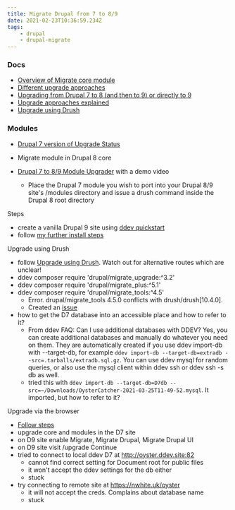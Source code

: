 ```yaml
---
title: Migrate Drupal from 7 to 8/9
date: 2021-02-23T10:36:59.234Z
tags:
    - drupal
    - drupal-migrate
---
```


### Docs

-   [Overview of Migrate core module](https://www.drupal.org/docs/drupal-apis/migrate-api/migrate-api-overview)
-   [Different upgrade approaches](https://www.drupal.org/docs/upgrading-drupal)
-   [Upgrading from Drupal 7 to 8 (and then to 9) or directly to 9](https://www.drupal.org/docs/understanding-drupal/drupal-9-release-date-and-what-it-means/what-happens-to-drupal-7-now-that)
-   [Upgrade approaches explained](https://www.drupal.org/docs/upgrading-drupal/choosing-the-upgrade-approach)
-   [Upgrade using Drush](https://www.drupal.org/docs/upgrading-drupal/upgrade-using-drush)

### Modules

-   [Drupal 7 version of Upgrade Status](https://www.drupal.org/project/upgrade_status)
-   Migrate module in Drupal 8 core
-   [Drupal 7 to 8/9 Module Upgrader](https://www.drupal.org/project/drupalmoduleupgrader) with a demo video

    -   Place the Drupal 7 module you wish to port into your Drupal 8/9 site's /modules directory and issue a drush command inside the Drupal 8 root directory

Steps

-   create a vanilla Drupal 9 site using [ddev quickstart](https://ddev.readthedocs.io/en/stable/users/cli-usage/#drupal-9-quickstart)
-   follow [my further install steps](https://upbeat-bhaskara-6b8219.netlify.app/pages/pa-d9/)

Upgrade using Drush

-   follow [Upgrade using Drush](https://www.drupal.org/docs/upgrading-drupal/upgrade-using-drush). Watch out for alternative routes which are unclear!
-   ddev composer require 'drupal/migrate_upgrade:^3.2'
-   ddev composer require 'drupal/migrate_plus:^5.1'
-   ddev composer require 'drupal/migrate_tools:^4.5'
    -   Error. drupal/migrate_tools 4.5.0 conflicts with drush/drush[10.4.0].
    -   Created an [issue](https://gitlab.com/drupalspoons/migrate_tools/-/issues/125)
-   how to get the D7 database into an accessible place and how to refer to it?
    -   From ddev FAQ: Can I use additional databases with DDEV? Yes, you can create additional databases and manually do whatever you need on them. They are automatically created if you use ddev import-db with --target-db, for example `ddev import-db --target-db=extradb --src=.tarballs/extradb.sql.gz`. You can use ddev mysql for random queries, or also use the mysql client within ddev ssh or ddev ssh -s db as well.
    -   tried this with `ddev import-db --target-db=D7db --src=~/Downloads/OysterCatcher-2021-03-25T11-49-52.mysql`. It imported, but how to refer to it?

Upgrade via the browser

-   [Follow steps](https://www.drupal.org/docs/upgrading-drupal/upgrade-using-web-browser)
-   upgrade core and modules in the D7 site
-   on D9 site enable Migrate, Migrate Drupal, Migrate Drupal UI
-   on D9 site visit /upgrade Continue
-   tried to connect to local ddev D7 at http://oyster.ddev.site:82
    -   cannot find correct setting for Document root for public files
    -   it won't accept the ddev settings for the db either
    -   stuck
-   try connecting to remote site at https://nwhite.uk/oyster
    -   it will not accept the creds. Complains about database name
    -   stuck
